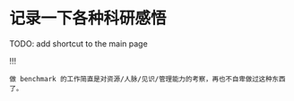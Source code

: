 # 记录一下各种科研感悟

TODO: add shortcut to the main page

!!!

    做 benchmark 的工作简直是对资源/人脉/见识/管理能力的考察，再也不自卑做过这种东西了。


